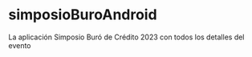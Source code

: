 # simposioBuroAndroid
La aplicación Simposio Buró de Crédito 2023 con todos los detalles del evento
